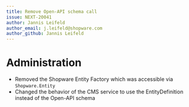 ```yaml
---
title: Remove Open-API schema call
issue: NEXT-20041
author: Jannis Leifeld
author_email: j.leifeld@shopware.com
author_github: Jannis Leifeld
---
```

# Administration
* Removed the Shopware Entity Factory which was accessible via `Shopware.Entity`
* Changed the behavior of the CMS service to use the EntityDefinition instead of the Open-API schema
